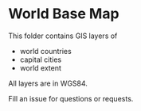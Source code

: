 # World Base Map
This folder contains GIS layers of   
- world countries  
- capital cities  
- world extent   

All layers are in WGS84.  

Fill an issue for questions or requests. 


